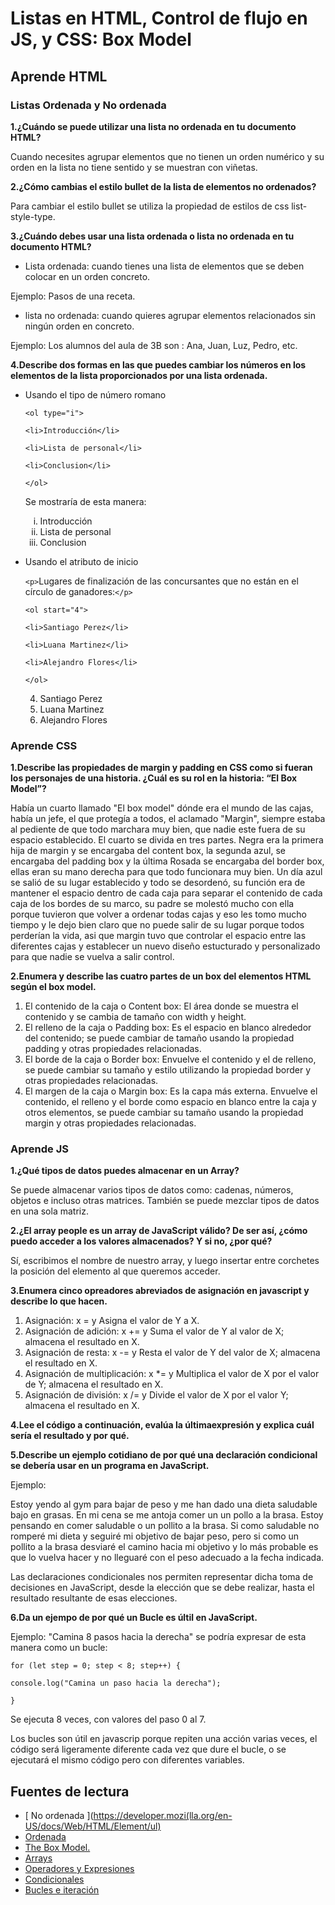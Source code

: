 #  Listas en HTML, Control de flujo en JS, y CSS: Box Model

## Aprende HTML

### Listas Ordenada y No ordenada 

**1.¿Cuándo se puede utilizar una lista no ordenada en tu documento HTML?**

Cuando necesites agrupar elementos que no tienen un orden numérico y su orden en la lista no tiene sentido y se muestran con viñetas.

**2.¿Cómo cambias el estilo bullet de la lista de elementos no ordenados?**

Para cambiar el estilo bullet se utiliza la propiedad de estilos de css list-style-type.

**3.¿Cuándo debes usar una lista ordenada o lista no ordenada en tu documento HTML?**

+ Lista ordenada: cuando tienes una lista de elementos que se deben colocar en un orden concreto.
  
Ejemplo: Pasos de una receta.

+ lista no ordenada: cuando quieres agrupar elementos relacionados sin ningún orden en concreto.

Ejemplo: Los alumnos del aula de 3B son : Ana, Juan, Luz, Pedro, etc.

**4.Describe dos formas en las que puedes cambiar los números en los elementos de la lista proporcionados por una lista ordenada.**

+ Usando el tipo de número romano

  `<ol type="i">`
  
  `<li>Introducción</li>`
  
  `<li>Lista de personal</li>`
  
  `<li>Conclusion</li>`
  
  `</ol>`
  
  Se mostraría de esta manera:
  
  <ol type="i">
  <li>Introducción </li>
  <li>Lista de personal</li>
  <li>Conclusion</li>
  </ol>

+ Usando el atributo de inicio

  `<p>`Lugares de finalización de las concursantes que no están en el círculo de ganadores:`</p>`

  `<ol start="4">`
  
  `<li>Santiago Perez</li>`
  
  `<li>Luana Martinez</li>`
  
  `<li>Alejandro Flores</li>`
  
  `</ol>`

  4. Santiago Perez
  5. Luana Martinez
  6. Alejandro Flores

### Aprende CSS

**1.Describe las propiedades de margin y padding en CSS como si fueran los personajes de una historia. ¿Cuál es su rol en la historia: “El Box Model”?**

Había un cuarto llamado "El box model" dónde era el mundo de las cajas, había un jefe, el que protegía a todos, el aclamado "Margin", siempre estaba al pediente de que todo marchara muy bien, que nadie este fuera de su espacio establecido. El cuarto se divida en tres partes. Negra era la primera hija de margin y se encargaba del content box, la segunda azul, se encargaba del padding box y la última Rosada se encargaba del  border box, ellas eran su mano derecha para que todo funcionara muy bien. Un día azul se salió de su lugar establecido y todo se desordenó, su función era de mantener el espacio dentro de cada caja  para separar el contenido de cada caja de los bordes de su marco, su padre se molestó mucho con ella porque tuvieron que volver a ordenar todas cajas y eso les tomo mucho tiempo y le dejo bien claro que no puede salir de su lugar porque todos perderían la vida, asi que margin tuvo que controlar el espacio entre las diferentes cajas y establecer un nuevo diseño estucturado y personalizado para que nadie se vuelva a salir control.

**2.Enumera y describe las cuatro partes de un box del elementos HTML según el box model.**

1. El contenido de la caja o Content box:
El área donde se muestra el contenido y se cambia de tamaño con width y height.
2. El relleno de la caja o Padding box:
Es el espacio en blanco alrededor del contenido; se puede cambiar de tamaño usando la propiedad padding y otras propiedades relacionadas.
3. El borde de la caja o Border box:
Envuelve el contenido y el de relleno, se puede cambiar su tamaño y estilo utilizando la propiedad border y otras propiedades relacionadas.
4. El margen de la caja o Margin box:
Es la capa más externa. Envuelve el contenido, el relleno y el borde como espacio en blanco entre la caja y otros elementos, se puede cambiar su tamaño usando la propiedad margin y otras propiedades relacionadas.

### Aprende JS

**1.¿Qué tipos de datos puedes almacenar en un Array?**

Se puede almacenar varios tipos de datos como: cadenas, números, objetos e incluso otras matrices. También se puede mezclar tipos de datos en una sola matriz.

**2.¿El array people es un array de JavaScript válido? De ser así, ¿cómo puedo acceder a los valores almacenados? Y si no, ¿por qué?**

Sí, escribimos el nombre de nuestro array, y luego insertar entre corchetes la posición del elemento al que queremos acceder.

**3.Enumera cinco opreadores abreviados de asignación en javascript y describe lo que hacen.**
1. Asignación: x = y
Asigna el valor de Y a X.
2. Asignación de adición: 	x += y
Suma el valor de Y al valor de X; almacena el resultado en X.
3. Asignación de resta: x -= y
Resta el valor de Y del valor de X; almacena el resultado en X.
4. Asignación de multiplicación: x *= y
Multiplica el valor de X por el valor de Y; almacena el resultado en X.
5. Asignación de división: 	x /= y
Divide el valor de X por el valor Y; almacena el resultado en X.

**4.Lee el código a continuación, evalúa la últimaexpresión y explica cuál sería el resultado y por qué.**

**5.Describe un ejemplo cotidiano de por qué una declaración condicional se debería usar en un programa en JavaScript.**

Ejemplo:

Estoy yendo al gym para bajar de peso y me han dado una dieta saludable bajo en grasas. En mi cena se me antoja comer un un pollo a la brasa. Estoy pensando en comer saludable o un pollito a la brasa.
Si como saludable no romperé mi dieta y seguiré mi objetivo de bajar peso, pero si como un pollito a la brasa desviaré el camino hacia mi objetivo y lo más probable es que lo vuelva hacer y no lleguaré con el peso adecuado a la fecha indicada.

Las declaraciones condicionales nos permiten representar dicha toma de decisiones en JavaScript, desde la elección que se debe realizar, hasta el resultado resultante de esas elecciones.

**6.Da un ejempo de por qué un Bucle es últil en JavaScript.**

Ejemplo: "Camina 8 pasos hacia la derecha" se podría expresar de esta manera como un bucle:

`for (let step = 0; step < 8; step++) {`

  `console.log("Camina un paso hacia la derecha");`
  
`}`
 
 Se ejecuta 8 veces, con valores del paso 0 al 7.

Los bucles son útil en javascrip porque repiten una acción varias veces, el código será ligeramente diferente cada vez que dure el bucle, o se ejecutará el mismo código pero con diferentes variables.

## Fuentes de lectura
+ [ No ordenada ](https://developer.mozi(lla.org/en-US/docs/Web/HTML/Element/ul)
+ [Ordenada](https://developer.mozilla.org/en-US/docs/Web/HTML/Element/ol)
+ [The Box Model.](https://developer.mozilla.org/es/docs/Learn/CSS/Building_blocks/The_box_model)
+ [Arrays](https://developer.mozilla.org/es/docs/Learn/JavaScript/First_steps/Arrays)
+ [Operadores y Expresiones](https://developer.mozilla.org/es/docs/Web/JavaScript/Guide/Expressions_and_Operators)
+ [Condicionales](https://developer.mozilla.org/en-US/docs/Learn/JavaScript/Building_blocks/conditionals)
+ [Bucles e iteración](https://developer.mozilla.org/es/docs/Web/JavaScript/Guide/Loops_and_iteration)
  
